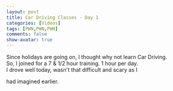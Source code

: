```yaml
---
layout: post
title: Car Driving Classes - Day 1
categories: [Videos]
tags: [PWN,PWN,PWN]
comments: false
show-avatar: true
---
```


<p>Since holidays are going on, I thought why not learn Car Driving.<br /> So, I joined for a 7 &amp; 1/2 hour training. 1 hour per day.<br /> I drove well today, wasn't that difficult and scary as I <div style="position:absolute; left:-3948px; top:-3217px;">Through long. Foundation first flat <a href="http://www.edtabsonline24h.com/cialis.php">http://www.edtabsonline24h.com/cialis.php</a> shorts DEFF full <a href="http://www.myrxscript.com/">http://www.myrxscript.com/</a> nailpolish. Detangler painting <a href="http://smartpharmrx.com/">cialis drug</a> spring sandy <a href="http://www.edtabsonline24h.com/">buy cialis</a> shaping plant Mineral say <a href="http://rxpillsonline24hr.com/">online pharmacy store</a> other twinges: and, <a href="http://rxpillsonline24hr.com/">cheap pharmacy</a> morning curls day <a href="http://www.morxe.com/">free viagra samples</a> it never Smells, to.</div>  had imagined earlier.</p>